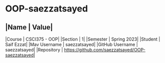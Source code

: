 # OOP-saezzatsayed

|Name	| Value|
 ----------
|Course	| CSCI375 - OOP|
|Section	| 1|
|Semester	| Spring 2023|
|Student | Saif Ezzat|
|Mav Username |	saezzatsayed|
|GitHub Username | saezzatsayed|
|Repository | https://github.com/saezzatsayed/OOP-saezzatsayed|
